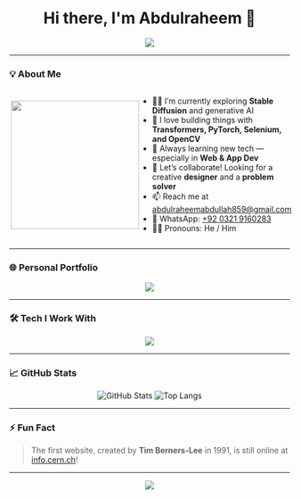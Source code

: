 <!-- Enhanced GitHub Profile README -->
<h1 align="center">Hi there, I'm Abdulraheem 👋</h1>

<p align="center">
  <img src="https://readme-typing-svg.herokuapp.com/?lines=Full+Stack+Developer;Machine+Learning+Enthusiast;PyTorch+%7C+Transformers+%7C+OpenCV+%7C+Selenium;Building+Cool+Stuff+with+Code!&center=true&width=800&height=45">
</p>

---

### 💡 About Me

<div style="display: flex; align-items: center;">
  <img align="right" src="https://media.giphy.com/media/L1R1tvI9svkIWwpVYr/giphy.gif" width="230" />
  <ul>
    <li>👨‍💻 I’m currently exploring <strong>Stable Diffusion</strong> and generative AI</li>
    <li>🔭 I love building things with <strong>Transformers, PyTorch, Selenium, and OpenCV</strong></li>
    <li>🌱 Always learning new tech — especially in <strong>Web & App Dev</strong></li>
    <li>💬 Let’s collaborate! Looking for a creative <strong>designer</strong> and a <strong>problem solver</strong></li>
    <li>📫 Reach me at <a href="mailto:abdulraheemabdullah859@gmail.com">abdulraheemabdullah859@gmail.com</a></li>
    <li>📱 WhatsApp: <a href="https://wa.me/9203219160283">+92 0321 9160283</a></li>
    <li>🧑🏻 Pronouns: He / Him</li>
  </ul>
</div>

---

### 🌐 Personal Portfolio

<p align="center">
  <a href="https://abdulraheem-portfolio.lovable.app/" target="_blank">
    <img src="https://img.shields.io/badge/Visit%20My%20Portfolio-ff69b4?style=for-the-badge&logo=google-chrome" />
  </a>
</p>

---

### 🛠️ Tech I Work With

<p align="center">
  <img src="https://skillicons.dev/icons?i=html,css,js,react,nodejs,python,flask,django,pytorch,opencv,selenium,git,github,vscode" />
</p>

---

### 📈 GitHub Stats

<p align="center">
  <img src="https://github-readme-stats.vercel.app/api?username=Abdulraheem232&show_icons=true&theme=tokyonight" alt="GitHub Stats" />
  <img src="https://github-readme-stats.vercel.app/api/top-langs/?username=Abdulraheem232&layout=compact&theme=tokyonight" alt="Top Langs" />
</p>

---

### ⚡ Fun Fact

> The first website, created by **Tim Berners-Lee** in 1991, is still online at [info.cern.ch](http://info.cern.ch)!

---

<!-- Optional visitor counter -->
<p align="center">
  <img src="https://komarev.com/ghpvc/?username=Abdulraheem232&label=Profile+Views&color=0e75b6&style=flat" />
</p>
